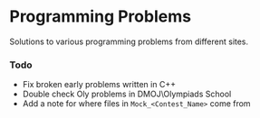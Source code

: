 # Programming Problems
Solutions to various programming problems from different sites.

### Todo
- Fix broken early problems written in C++
- Double check Oly problems in DMOJ\Olympiads School
- Add a note for where files in `Mock_<Contest_Name>` come from

